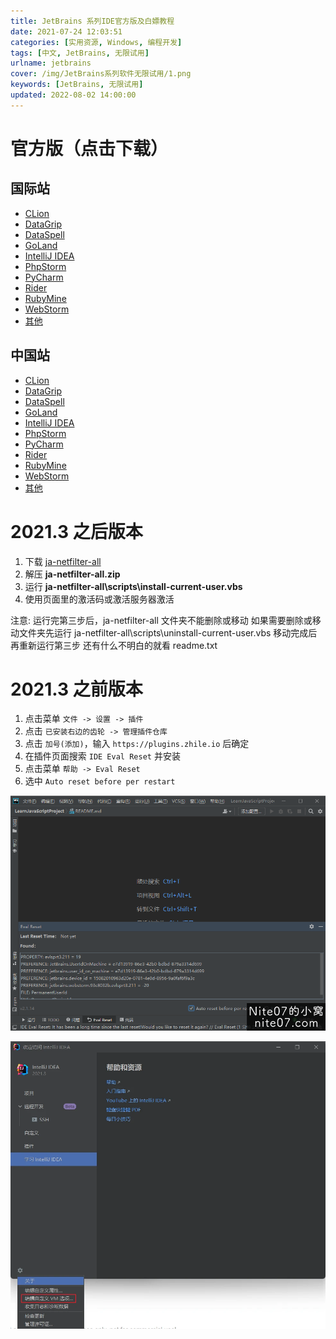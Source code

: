 ```yaml
---
title: JetBrains 系列IDE官方版及白嫖教程
date: 2021-07-24 12:03:51
categories: [实用资源, Windows, 编程开发]
tags: [中文, JetBrains, 无限试用]
urlname: jetbrains
cover: /img/JetBrains系列软件无限试用/1.png
keywords: [JetBrains, 无限试用]
updated: 2022-08-02 14:00:00
---
```


# 官方版（点击下载）

## 国际站

-   [CLion](https://www.jetbrains.com/clion/download/)
-   [DataGrip](https://www.jetbrains.com/datagrip/download/)
-   [DataSpell](https://www.jetbrains.com/dataspell/download/)
-   [GoLand](https://www.jetbrains.com/go/download/)
-   [IntelliJ IDEA](https://www.jetbrains.com/idea/download/)
-   [PhpStorm](https://www.jetbrains.com/phpstorm/download/)
-   [PyCharm](https://www.jetbrains.com/pycharm/download/)
-   [Rider](https://www.jetbrains.com/rider/download/)
-   [RubyMine](https://www.jetbrains.com/ruby/download/)
-   [WebStorm](https://www.jetbrains.com/webstorm/download/)
-   [其他](https://www.jetbrains.com/products/)

## 中国站

-   [CLion](https://www.jetbrains.com.cn/clion/download/)
-   [DataGrip](https://www.jetbrains.com.cn/datagrip/download/)
-   [DataSpell](https://www.jetbrains.com.cn/dataspell/download/)
-   [GoLand](https://www.jetbrains.com.cn/go/download/)
-   [IntelliJ IDEA](https://www.jetbrains.com.cn/idea/download/)
-   [PhpStorm](https://www.jetbrains.com.cn/phpstorm/download/)
-   [PyCharm](https://www.jetbrains.com.cn/pycharm/download/)
-   [Rider](https://www.jetbrains.com.cn/rider/download/)
-   [RubyMine](https://www.jetbrains.com.cn/ruby/download/)
-   [WebStorm](https://www.jetbrains.com.cn/webstorm/download/)
-   [其他](https://www.jetbrains.com.cn/products/)

# 2021.3 之后版本

1. 下载 [ja-netfilter-all](https://jetbra.in/s)
2. 解压 **ja-netfilter-all.zip**
3. 运行 **ja-netfilter-all\scripts\install-current-user.vbs**
4. 使用页面里的激活码或激活服务器激活

注意: 运行完第三步后，ja-netfilter-all 文件夹不能删除或移动
如果需要删除或移动文件夹先运行 ja-netfilter-all\scripts\uninstall-current-user.vbs
移动完成后再重新运行第三步
还有什么不明白的就看 readme.txt

# 2021.3 之前版本

1. 点击菜单 `文件 -> 设置 -> 插件`
2. 点击 `已安装右边的齿轮 -> 管理插件仓库`
3. 点击 `加号(添加)`，输入 `https://plugins.zhile.io` 后确定
4. 在插件页面搜索 `IDE Eval Reset` 并安装
5. 点击菜单 `帮助 -> Eval Reset`
6. 选中 `Auto reset before per restart`

![](/img/JetBrains系列软件无限试用/3.png)

![](/img/JetBrains系列软件无限试用/4.webp)

